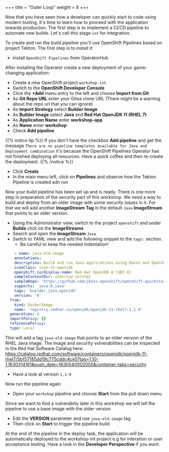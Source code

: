 +++
title = "Outer Loop"
weight = 8
+++

Now that you have seen how a developer can quickly start to code using modern tooling, it's time to learn how to proceed with the application towards production. The first step is to implement a CI/CD pipeline to automate new builds. Let's call this stage `int` for integration.

To create and run the build pipeline you'll use OpenShift Pipelines based on project Tekton. The first step is to install it:

- Install `OpenShift Pipelines` from OperatorHub

After installing the Operator create a new deployment of your game-changing application:

- Create a new OpenShift project `workshop-int`
- Switch to the **OpenShift Developer Console**
- Click the **+Add** menu entry to the left and choose **Import from Git**
- As **Git Repo URL** enter your Gitea clone URL (There might be a warning about the repo url that you can ignore)
- As **Import Strategy** select **Builder Image**
- As **Builder Image** select **Java** and **Red Hat OpenJDK 11 (RHEL 7)**
- As **Application Name** enter **workshop-app**
- As **Name** enter **workshop** 
- Check **Add pipeline**

{{% notice tip %}}
If you don't have the checkbox **Add pipeline** and get the message `There are no pipeline templates available for Java and Deployment combination` it's because the OpenShift Pipelines Operator has not finished deploying all resources. Have a quick coffee and then re-create the deployment. 
{{% /notice %}}

- Click **Create**
- In the main menu left, click on **Pipelines** and observe how the Tekton Pipeline is created adn run

Now your build pipeline has been set up and is ready. There is one more step in preparation of the security part of this workshop. We need a way to build and deploy from an older image with some security issues in it. For that we will add another **ImageStream Tag** in the default `Java` **ImageStream** that points to an older version.

- Using the Administrator view, switch to the project `openshift` and under **Builds** click on the **ImageStreams**
- Search and open the **ImageStream** `Java`
- Switch to YAML view and add the following snippet to the `tags:` section.
  - Be careful to keep the needed indentation!

```yaml
    - name: java-old-image
    annotations:
    description: Build and run Java applications using Maven and OpenJDK 8.
    iconClass: icon-rh-openjdk
    openshift.io/display-name: Red Hat OpenJDK 8 (UBI 8)
    sampleContextDir: undertow-servlet
    sampleRepo: 'https://github.com/jboss-openshift/openshift-quickstarts'
    supports: 'java:8,java'
    tags: 'builder,java,openjdk'
    version: '8'
  from:
    kind: DockerImage
    name: 'registry.redhat.io/openjdk/openjdk-11-rhel7:1.1-9'
  generation: 4
  importPolicy: {}
  referencePolicy:
  type: Local
```

This will add a tag `java-old-image` that points to an older version of the RHEL Java image. The image and security vulnerabilities can be inspected in the Red Hat Software Catalog here:
https://catalog.redhat.com/software/containers/openjdk/openjdk-11-rhel7/5bf57185dd19c775cddc4ce5?tag=1.10-1.1630314161&push_date=1630540002000&container-tabs=security
- Have a look at version `1.1-9`

Now run the pipeline again
- Open your `ẁorkshop` pipeline and choose **Start** from the pull down menu

Since we want to find a vulnerabiliy later in this workshop we will tell the pipeline to use a base image with the older version
- Edit the **VERSION** parameter and use `java-old-image` tag.
- Then click on **Start** to trigger the pipeline build

At the end of the pipeline in the deploy task, the application will be automatically deployed to the workshop-int project e.g for interation or user acceptance testing. Have a look in the **Developer Perspective** if you want. 
